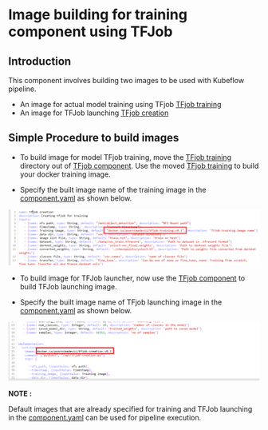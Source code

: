# **Image building for training component using TFJob**

## <a name='Introduction'></a>**Introduction**

This component involves building two images to be used with Kubeflow pipeline.

* An image for actual model training using TFjob [TFjob training](./components/v2/tfjob/tfjob-train)
* An image for TFJob launching [TFjob creation](./components/v2/tfjob)

## <a name='Procedure'></a>**Simple Procedure to build images**

- To build image for model TFjob training, move the [TFjob training](./tfjob-train) directory out of [TFjob component](./components/v2/tfjob/). Use the moved [TFjob training](./components/v2/tfjob/tfjob-train) to build your docker training image.

- Specify the built image name of the training image in the [component.yaml](./components/v2/tfjob/component.yaml) as shown below.

![TFJob](pictures/1-tfjob-training.PNG)


- To build image for TFJob launcher, now use the [TFjob component](./components/v2/tfjob/) to build TFJob launching image.

- Specify the built image name of TFjob launching image in the [component.yaml](./components/v2/tfjob/component.yaml) as shown below.

![TFJob](pictures/2-tfjob-launcher.PNG)

**NOTE :**

Default images that are already specified for training and TFJob launching in the [component.yaml](./components/v2/tfjob/component.yaml) can be used for pipeline execution.
